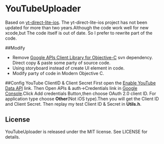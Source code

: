 # YouTubeUploader
Based on [yt-direct-lite-ios](https://github.com/youtube/yt-direct-lite-iOS).
The yt-direct-lite-ios project has not been updated for more than two years.Although the code work well for new xcode,but The code itself is out of date.
So I prefer to rewrite part of the code.

##Modify

- Remove  [Google APIs Client Library for Objective-C](http://code.google.com/p/google-api-objectivec-client/) svn dependency. Direct copy & paste some party of source code.
- Using storyboard instead of create UI element in code.
- Modify party of code in Modern Objective C.

##Config YouTube ClientID & Client Secret
First open the [Enable YouTube Data API](https://console.developers.google.com/flows/enableapi?apiid=youtube) link.
Then Open APIs & auth->Credentials link in [Google Console](https://console.developers.google.com).Click Add credentials Button,then choose OAuth 2.0 client ID. For application type choose **Other**(Not iOS type).Then you will get the Client ID and Client Secret.
Then replay my test Client ID & Secret in **Utils.h**.

## License

YouTubeUploader is released under the MIT license. See LICENSE for details.
